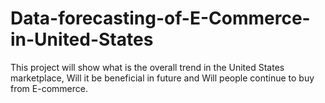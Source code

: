 # Data-forecasting-of-E-Commerce-in-United-States
This project will show what is the overall trend in the United States marketplace, Will it be beneficial in future and Will people continue to buy from E-commerce.
